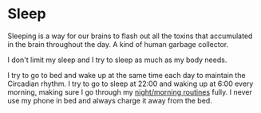 # Sleep

Sleeping is a way for our brains to flash out all the toxins that accumulated in the brain throughout the day. A kind of human garbage collector.

I don't limit my sleep and I try to sleep as much as my body needs.

I try to go to bed and wake up at the same time each day to maintain the Circadian rhythm. I try to go to sleep at 22:00 and waking up at 6:00 every morning, making sure I go through my [night/morning routines](../focusing/habits.md) fully. I never use my phone in bed and always charge it away from the bed.
